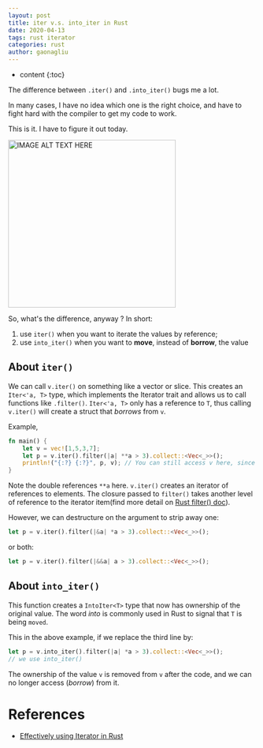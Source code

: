 ```yaml
---
layout: post
title: iter v.s. into_iter in Rust
date: 2020-04-13
tags: rust iterator
categories: rust
author: gaonagliu
---
```

* content
{:toc}


The difference between `.iter()` and `.into_iter()` bugs me a lot.



In many cases, I have no idea which one is the right choice, and have to fight hard with the compiler to get my code to work. 

This is it. I have to figure it out today.

<img class='center' src="https://i.loli.net/2020/04/13/6Y8LVB9nSlqHsZ2.png"  alt="IMAGE ALT TEXT HERE" width="340">

So, what's the difference, anyway ? In short:
1. use `iter()` when you want to iterate the values by reference; 
2. use `into_iter()` when you want to **move**, instead of **borrow**, the value 

## About `iter()`
We can call `v.iter()` on something like a vector or slice. This creates an `Iter<'a, T>` type, which implements the Iterator trait and allows us to call functions like `.filter()`. 
`Iter<'a, T>` only has a reference to `T`, thus calling `v.iter()` will create a struct that *borrows* from `v`. 

Example, 
```rust
fn main() {
    let v = vec![1,5,3,7];
    let p = v.iter().filter(|a| **a > 3).collect::<Vec<_>>(); 
    println!("{:?} {:?}", p, v); // You can still access v here, since the ownership is not transferred
}
```

Note the double references `**a` here. `v.iter()` creates an iterator of references to elements. The closure passed to `filter()` takes another level of reference to the iterator item(find more detail on [Rust filter() doc](https://doc.rust-lang.org/std/iter/trait.Iterator.html)). 

However, we can destructure on the argument to strip away one:
```rust
let p = v.iter().filter(|&a| *a > 3).collect::<Vec<_>>();
```
or both:
```rust
let p = v.iter().filter(|&&a| a > 3).collect::<Vec<_>>();
```


## About `into_iter()`
This function creates a `IntoIter<T>` type that now has ownership of the original value. 
The word *into* is commonly used in Rust to signal that `T` is being `moved`.

This in the above example, if we replace the third line by:
```rust
let p = v.into_iter().filter(|a| *a > 3).collect::<Vec<_>>(); 
// we use into_iter()
```
The ownership of the value `v` is removed from `v` after the code, and we can no longer access (*borrow*) from it. 



# References 
* [Effectively using Iterator in Rust](https://hermanradtke.com/2015/06/22/effectively-using-iterators-in-rust.html)
